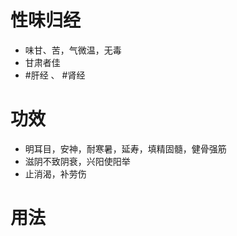 # 性味归经
- 味甘、苦，气微温，无毒
- 甘肃者佳
-  #肝经 、 #肾经 
# 功效
- 明耳目，安神，耐寒暑，延寿，填精固髓，健骨强筋
- 滋阴不致阴衰，兴阳使阳举
- 止消渴，补劳伤
# 用法